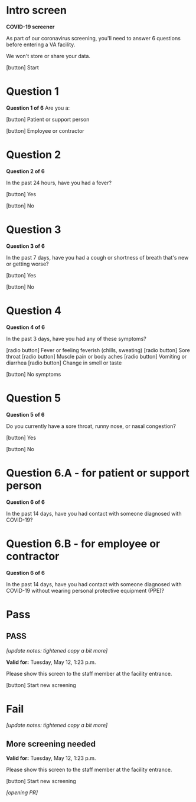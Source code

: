 # Intro screen

**COVID-19 screener**

As part of our coronavirus screening, you'll need to answer 6 questions before entering a VA facility.

We won't store or share your data.

[button] Start


# Question 1

**Question 1 of 6** 
Are you a:

[button] Patient or support person

[button] Employee or contractor


# Question 2

**Question 2 of 6**

In the past 24 hours, have you had a fever?

[button] Yes

[button] No


# Question 3

**Question 3 of 6**

In the past 7 days, have you had a cough or shortness of breath that's new or getting worse?

[button] Yes

[button] No

# Question 4

**Question 4 of 6**

In the past 3 days, have you had any of these symptoms?

[radio button] Fever or feeling feverish (chills, sweating)
[radio button] Sore throat
[radio button] Muscle pain or body aches
[radio button] Vomiting or diarrhea
[radio button] Change in smell or taste

[button] No symptoms


# Question 5

**Question 5 of 6**

Do you currently have a sore throat, runny nose, or nasal congestion?

[button] Yes

[button] No


# Question 6.A - for patient or support person

**Question 6 of 6**

In the past 14 days, have you had contact with someone diagnosed with COVID-19?


# Question 6.B - for employee or contractor

**Question 6 of 6**

In the past 14 days, have you had contact with someone diagnosed with COVID-19 without wearing personal protective equipment (PPE)?


# Pass

## PASS

_[update notes: tightened copy a bit more]_

**Valid for:**
Tuesday, May 12, 1:23 p.m.

Please show this screen to the staff member at the facility entrance.

[button] Start new screening

# Fail

_[update notes: tightened copy a bit more]_

## More screening needed

**Valid for:**
Tuesday, May 12, 1:23 p.m.

Please show this screen to the staff member at the facility entrance.

[button] Start new screening

_[opening PR]_
